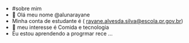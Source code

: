 - #sobre mim
- 👋  Olá meu nome @alunarayane
- Minha conta de estudante é ( rayane.alvesda.silva@escola.pr.gov.br)
- 💞️ meu interesse é Comida e tecnologia 
- Eu estou aprendendo a progrmar  rece ...
